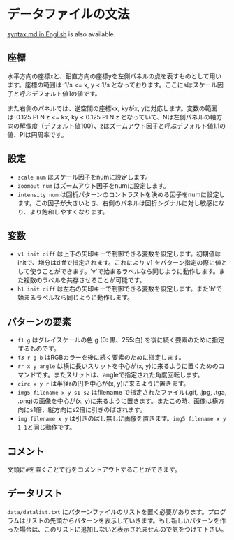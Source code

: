 データファイルの文法
=====================

[syntax.md in English](syntax.md) is also available.

座標
----

水平方向の座標xと、鉛直方向の座標yを左側パネルの点を表すものとして用います。座標の範囲は-1/s <= x, y < 1/s となっております。ここにsはスケール因子と呼ぶデフォルト値1の値です。

また右側のパネルでは、逆空間の座標kx, kyがx, yに対応します。変数の範囲は-0.125 PI N z <= kx, ky < 0.125 PI N z となっていて、Nは左側パネルの軸方向の解像度（デフォルト値100）、zはズームアウト因子と呼ぶデフォルト値1.1の値、PIは円周率です。


設定
----
* `scale num` はスケール因子をnumに設定します。
* `zoomout num` はズームアウト因子をnumに設定します。
* `intensity num` は回折パターンのコントラストを決める因子をnumに設定します。この因子が大きいとき、右側のパネルは回折シグナルに対し敏感になり、より飽和しやすくなります。

変数
----
* `v1 init diff` は上下の矢印キーで制御できる変数を設定します。初期値はinitで、増分はdiffで指定されます。これにより v1 をパターン指定の際に値として使うことができます。'v'で始まるラベルなら同じように動作します。また複数のラベルを共存させることが可能です。
* `h1 init diff` は左右の矢印キーで制御できる変数を設定します。また'h'で始まるラベルなら同じように動作します。

パターンの要素
--------------
* `f1 g` はグレイスケールの色 g (0: 黒、255:白) を後に続く要素のために指定するものです。
* `f3 r g b` はRGBカラーを後に続く要素のために指定します。
* `rr x y angle` は横に長いスリットを中心が(x, y)に来るように置くためのコマンドです。またスリットは、angleで指定された角度回転します。
* `circ x y r` は半径rの円を中心が(x, y)に来るように置きます。
* `img5 filename x y s1 s2` はfilename で指定されたファイル(.gif, .jpg, .tga, .png)の画像を中心が(x, y)に来るように置きます。またこの時、画像は横方向にs1倍、縦方向にs2倍に引きのばされます。
* `img filename x y` は引きのばし無しに画像を置きます。`img5 filename x y 1 1`と同じ動作です。

コメント
--------
文頭に`#`を置くことで行をコメントアウトすることができます。

データリスト
-----------
`data/datalist.txt` にパターンファイルのリストを置く必要があります。プログラムはリストの先頭からパターンを表示していきます。もし新しいパターンを作った場合は、このリストに追加しないと表示されませんので気をつけて下さい。